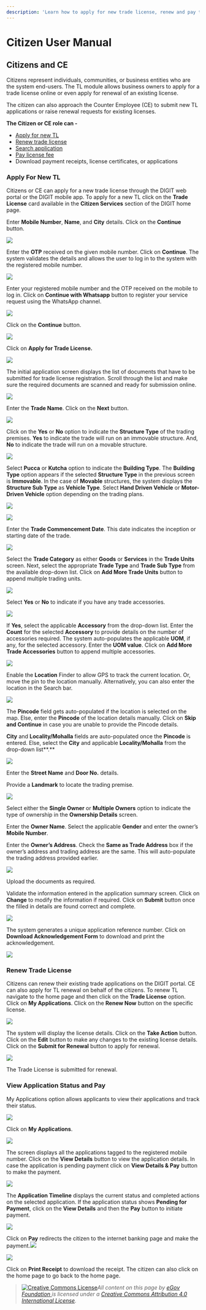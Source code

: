 ```yaml
---
description: 'Learn how to apply for new trade license, renew and pay trade license fee'
---
```


# Citizen User Manual

## **Citizens and CE**

Citizens represent individuals, communities, or business entities who are the system end-users. The TL module allows business owners to apply for a trade license online or even apply for renewal of an existing license.

The citizen can also approach the Counter Employee \(CE\) to submit new TL applications or raise renewal requests for existing licenses.

**The Citizen or CE role can -**

* [Apply for new TL](citizen-user-manual.md#apply-for-new-tl)
* [Renew trade license](citizen-user-manual.md#renew-trade-license)
* [Search application](citizen-user-manual.md#search-application)
* [Pay license fee](citizen-user-manual.md#pay-trade-license-fee)
* Download payment receipts, license certificates, or applications

### **Apply For New TL**

Citizens or CE can apply for a new trade license through the DIGIT web portal or the DIGIT mobile app. To apply for a new TL click on the **Trade License** card available in the **Citizen Services** section of the DIGIT home page.

Enter **Mobile Number**, **Name**, and **City** details. Click on the **Continue** button.

![](../../../../.gitbook/assets/image%20%28125%29.png)

Enter the **OTP** received on the given mobile number. Click on **Continue**. The system validates the details and allows the user to log in to the system with the registered mobile number.

![](../../../../.gitbook/assets/image%20%28193%29.png)

Enter your registered mobile number and the OTP received on the mobile to log in. Click on **Continue with Whatsapp** button to register your service request using the WhatsApp channel.

![](../../../../.gitbook/assets/image%20%28122%29.png)

Click on the **Continue** button.

![](../../../../.gitbook/assets/image%20%28229%29.png)

Click on **Apply for Trade License.**

![](../../../../.gitbook/assets/image%20%28195%29.png)

The initial application screen displays the list of documents that have to be submitted for trade license registration. Scroll through the list and make sure the required documents are scanned and ready for submission online.

![](../../../../.gitbook/assets/image%20%28154%29.png)

Enter the **Trade Name**. Click on the **Next** button.

![](../../../../.gitbook/assets/image%20%28137%29.png)

Click on the **Yes** or **No** option to indicate the **Structure Type** of the trading premises. **Yes** to indicate the trade will run on an immovable structure. And, **No** to indicate the trade will run on a movable structure.

![](../../../../.gitbook/assets/image%20%28158%29.png)

Select **Pucca** or **Kutcha** option to indicate the **Building Type**. The **Building Type** option appears if the selected **Structure Type** in the previous screen is **Immovable**. In the case of **Movable** structures, the system displays the **Structure Sub Type** as **Vehicle Type**. Select **Hand Driven Vehicle** or **Motor-Driven Vehicle** option depending on the trading plans.

![](../../../../.gitbook/assets/image%20%28235%29.png)

![](../../../../.gitbook/assets/image%20%28175%29.png)

Enter the **Trade Commencement Date**. This date indicates the inception or starting date of the trade.

![](../../../../.gitbook/assets/image%20%28208%29.png)

Select the **Trade Category** as either **Goods** or **Services** in the **Trade Units** screen. Next, select the appropriate **Trade Type** and **Trade Sub Type** from the available drop-down list. Click on **Add More Trade Units** button to append multiple trading units.

![](../../../../.gitbook/assets/image%20%28190%29.png)

Select **Yes** or **No** to indicate if you have any trade accessories.

![](../../../../.gitbook/assets/image%20%28167%29.png)

If **Yes**, select the applicable **Accessory** from the drop-down list. Enter the **Count** for the selected **Accessory** to provide details on the number of accessories required. The system auto-populates the applicable **UOM**, if any, for the selected accessory. Enter the **UOM value**. Click on **Add More Trade Accessories** button to append multiple accessories.

![](../../../../.gitbook/assets/image%20%28151%29.png)

Enable the **Location** Finder to allow GPS to track the current location. Or, move the pin to the location manually. Alternatively, you can also enter the location in the Search bar.

![](../../../../.gitbook/assets/image%20%28215%29.png)

The **Pincode** field gets auto-populated if the location is selected on the map. Else, enter the **Pincode** of the location details manually. Click on **Skip and Continue** in case you are unable to provide the Pincode details.

**City** and **Locality/Mohalla** fields are auto-populated once the **Pincode** is entered. Else, select the **City** and applicable **Locality/Mohalla** from the drop-down list**.**

![](../../../../.gitbook/assets/image%20%28164%29.png)

Enter the **Street Name** and **Door No.** details.

Provide a **Landmark** to locate the trading premise.

![](../../../../.gitbook/assets/image%20%28186%29.png)

Select either the **Single Owner** or **Multiple Owners** option to indicate the type of ownership in the **Ownership Details** screen.

Enter the **Owner Name**. Select the applicable **Gender** and enter the owner’s **Mobile Number**.

Enter the **Owner’s Address**. Check the **Same as Trade Address** box if the owner’s address and trading address are the same. This will auto-populate the trading address provided earlier.

![](../../../../.gitbook/assets/image%20%28118%29.png)

Upload the documents as required.

Validate the information entered in the application summary screen. Click on **Change** to modify the information if required. Click on **Submit** button once the filled in details are found correct and complete.

![](../../../../.gitbook/assets/image%20%28134%29.png)

The system generates a unique application reference number. Click on **Download Acknowledgement Form** to download and print the acknowledgement.

![](../../../../.gitbook/assets/image%20%28170%29.png)

### **Renew Trade License**

Citizens can renew their existing trade applications on the DIGIT portal. CE can also apply for TL renewal on behalf of the citizens. To renew TL navigate to the home page and then click on the **Trade License** option. Click on **My Applications**. Click on the **Renew Now** button on the specific license.

![](https://lh4.googleusercontent.com/AIdYdmPsMws5vQ0nsoUXcVeTlJI3vO1zx_8AvI0Ckuv64trW6P1usBonC-boIhe5DHuNtkQGlFGvEJlArdp9N7ZS295blqKy2QWV5YzC-ApOYguMEHkrGKSTCtPXctba85tjJ65x)

The system will display the license details. Click on the **Take Action** button. Click on the **Edit** button to make any changes to the existing license details. Click on the **Submit for Renewal** button to apply for renewal.

![](https://lh3.googleusercontent.com/GG25eCOAdnLBxLCt8d7NRr8BHP1Bm5QVqMnH8R50yTEZ3gyGSQ9nv2aBLCJhEBlAhqGPUD86dqzjuoGsSiKtbz-rdijYFG1nG_L2Y9JQJuQ3m1i6h7zuahwBLrooyTVzDt4SWVAU)

The Trade License is submitted for renewal.

### **View Application Status and Pay**

My Applications option allows applicants to view their applications and track their status.

![](../../../../.gitbook/assets/image%20%28211%29.png)

 Click on **My Applications**.

![](../../../../.gitbook/assets/image%20%28131%29.png)

The screen displays all the applications tagged to the registered mobile number. Click on the **View Details** button to view the application details. In case the application is pending payment click on **View Details & Pay** button to make the payment.

![](../../../../.gitbook/assets/image%20%28178%29.png)

The **Application Timeline** displays the current status and completed actions on the selected application. If the application status shows **Pending for Payment**, click on the **View Details** and then the **Pay** button to initiate payment.

![](../../../../.gitbook/assets/image%20%28161%29.png)

Click on **Pay** redirects the citizen to the internet banking page and make the payment.![](blob:https://digit-discuss.atlassian.net/2d99c9b0-cbfa-461a-b28f-d0f4921468ae#media-blob-url=true&id=7a08cd9f-1b02-4dfa-aa41-52bf9bea5552&collection=contentId-1540423721&contextId=1540423721&mimeType=image%2Fpng&name=assets%252F-MEQnEQWBZ6Gjip-3pEg%252F-MWNlF4KL2xwXupo2CcQ%252F-MWNoN6YXRll-4Ae8VdA%252FCITI-PAY2.png%3Falt%3Dmedia%26token%3Dafd42340-739f-43a0-ba7f-155664a4742a&size=32932&width=428&height=760&alt=)

![](../../../../.gitbook/assets/image%20%28120%29.png)

 Click on **Print Receipt** to download the receipt. The citizen can also click on the home page to go back to the home page.







> [![Creative Commons License](https://i.creativecommons.org/l/by/4.0/80x15.png)](http://creativecommons.org/licenses/by/4.0/)_All content on this page by_ [_eGov Foundation_ ](https://egov.org.in/)_is licensed under a_ [_Creative Commons Attribution 4.0 International License_](http://creativecommons.org/licenses/by/4.0/)_._

